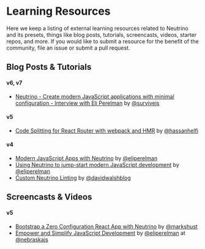 # Learning Resources

Here we keep a listing of external learning resources related to Neutrino and its presets, things like blog posts,
tutorials, screencasts, videos, starter repos, and more. If you would like to submit a resource for the benefit of the
community, file an issue or submit a pull request.

## Blog Posts & Tutorials

#### v6, v7

* [Neutrino - Create modern JavaScript applications with minimal configuration - Interview with Eli Perelman](https://survivejs.com/blog/neutrino-interview/) by [@survivejs](https://twitter.com/survivejs)

#### v5

* [Code Splitting for React Router with webpack and HMR](https://medium.com/@hassanhelfi/code-splitting-for-react-router-with-webpack-and-hmr-bb509968e86f) by [@hassanhelfi](https://twitter.com/hassanhelfi)

#### v4

* [Modern JavaScript Apps with Neutrino](https://davidwalsh.name/neutrino) by [@eliperelman](https://twitter.com/eliperelman)
* [Using Neutrino to jump-start modern JavaScript development](https://hacks.mozilla.org/2017/02/using-neutrino-for-modern-javascript-development/) by [@eliperelman](https://twitter.com/eliperelman)
* [Custom Neutrino Linting](https://davidwalsh.name/neutrino-linting) by [@davidwalshblog](https://twitter.com/davidwalshblog)

## Screencasts & Videos

#### v5

* [Bootstrap a Zero Configuration React App with Neutrino](https://egghead.io/lessons/react-bootstrap-a-zero-configuration-react-app-with-neutrino) by [@markshust](https://twitter.com/markshust)
* [Empower and Simplify JavaScript Development](https://www.youtube.com/watch?v=fz5jMdmKmRI) by [@eliperelman](https://twitter.com/eliperelman) at [@nebraskajs](http://nebraskajs.com)
